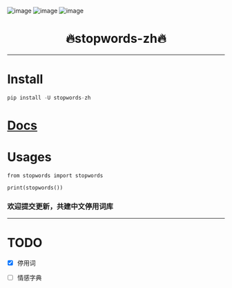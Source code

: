 

![image](https://img.shields.io/pypi/v/stopwords-zh.svg) ![image](https://img.shields.io/travis/yuanjie-ai/stopwords-zh.svg) ![image](https://readthedocs.org/projects/stopwords-zh/badge/?version=latest)



<h1 align = "center">🔥stopwords-zh🔥</h1>

---
# Install
```python
pip install -U stopwords-zh
```

# [Docs](https://jie-yuan.github.io/stopwords-zh/)

# Usages
```
from stopwords import stopwords

print(stopwords())
```
### 欢迎提交更新，共建中文停用词库

---
# TODO

- [x] 停用词
- [ ] 情感字典


